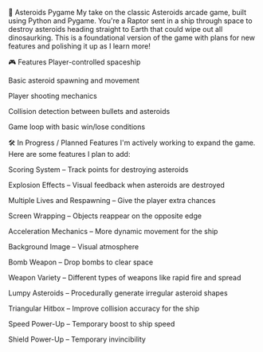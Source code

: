 🚀 Asteroids Pygame
My take on the classic Asteroids arcade game, built using Python and Pygame. You're a Raptor sent in a ship through space to destroy asteroids heading straight to Earth that could wipe out all dinosaurking. This is a foundational version of the game with plans for new features and polishing it up as I learn more!

🎮 Features
 Player-controlled spaceship

 Basic asteroid spawning and movement

 Player shooting mechanics

 Collision detection between bullets and asteroids

 Game loop with basic win/lose conditions


🛠️ In Progress / Planned Features
I'm actively working to expand the game. Here are some features I plan to add:

 Scoring System – Track points for destroying asteroids

 Explosion Effects – Visual feedback when asteroids are destroyed

 Multiple Lives and Respawning – Give the player extra chances

 Screen Wrapping – Objects reappear on the opposite edge

 Acceleration Mechanics – More dynamic movement for the ship

 Background Image – Visual atmosphere

 Bomb Weapon – Drop bombs to clear space

 Weapon Variety – Different types of weapons like rapid fire and spread

 Lumpy Asteroids – Procedurally generate irregular asteroid shapes

 Triangular Hitbox – Improve collision accuracy for the ship

 Speed Power-Up – Temporary boost to ship speed

 Shield Power-Up – Temporary invincibility